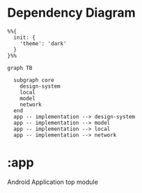 # Dependency Diagram

```mermaid
%%{
  init: {
    'theme': 'dark'
  }
}%%

graph TB

  subgraph core
    design-system
    local
    model
    network
  end
  app -- implementation --> design-system
  app -- implementation --> model
  app -- implementation --> local
  app -- implementation --> network

```
# :app

Android Application top module